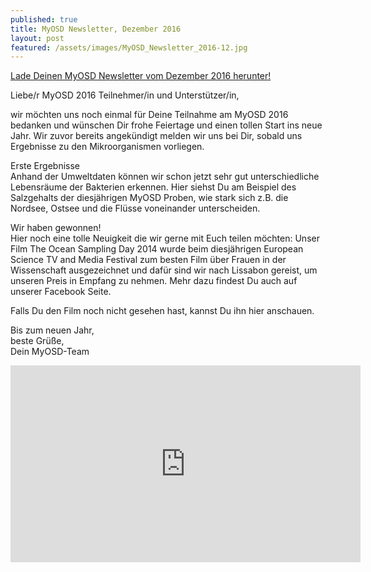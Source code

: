 ```yaml
---
published: true
title: MyOSD Newsletter, Dezember 2016
layout: post
featured: /assets/images/MyOSD_Newsletter_2016-12.jpg
---
```

[Lade Deinen MyOSD Newsletter vom Dezember 2016 herunter!](/assets/images/MyOSD_Newsletter_2016-12.pdf)

Liebe/r MyOSD 2016 Teilnehmer/in und Unterstützer/in,       

wir möchten uns noch einmal für Deine Teilnahme am MyOSD 2016 bedanken und wünschen Dir frohe Feiertage und einen tollen Start ins neue Jahr. Wir zuvor bereits angekündigt melden wir uns bei Dir, sobald uns Ergebnisse zu den Mikroorganismen vorliegen.

Erste Ergebnisse          
Anhand der Umweltdaten können wir schon jetzt sehr gut unterschiedliche Lebensräume der Bakterien erkennen. Hier siehst Du am Beispiel des Salzgehalts der diesjährigen MyOSD Proben, wie stark sich z.B. die Nordsee, Ostsee und die Flüsse voneinander unterscheiden.

Wir haben gewonnen!          
Hier noch eine tolle Neuigkeit die wir gerne mit Euch teilen möchten:
Unser Film The Ocean Sampling Day 2014 wurde beim diesjährigen European Science TV and Media Festival zum besten Film über Frauen in der Wissenschaft ausgezeichnet und dafür sind wir nach Lissabon gereist, um unseren Preis in Empfang zu nehmen. Mehr dazu findest Du auch auf unserer Facebook Seite.

Falls Du den Film noch nicht gesehen hast, kannst Du ihn hier anschauen.

Bis zum neuen Jahr,          
beste Grüße,           
Dein MyOSD-Team          


<iframe width="560" height="315" src="https://www.youtube.com/embed/IWORZO9y0AI" frameborder="0" allowfullscreen></iframe>

